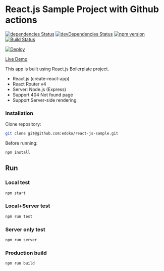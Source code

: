 # React.js Sample Project with Github actions

[![dependencies Status](https://david-dm.org/edoko/react-js-sample/status.svg)](https://david-dm.org/edoko/react-js-sample) [![devDependencies Status](https://david-dm.org/edoko/react-js-sample/dev-status.svg)](https://david-dm.org/edoko/react-js-sample?type=dev) [![npm version](https://badge.fury.io/js/react-js-sample.svg)](https://badge.fury.io/js/react-js-sample) [![Build Status](https://travis-ci.org/edoko/react-js-sample.svg?branch=master)](https://travis-ci.org/edoko/react-js-sample)

[![Deploy](https://www.herokucdn.com/deploy/button.svg)](https://heroku.com/deploy?template=https://github.com/edoko/react-js/sample)


[Live Demo](http://react-js-sample.herokuapp.com/)

This app is built using React.js Boilerplate project.
* React.js (create-react-app)
* React Router v4
* Server: Node.js (Express)
* Support 404 Not found page
* Support Server-side rendering

### Installation

Clone repository:
```sh
git clone git@github.com:edoko/react-js-sample.git
```
Before running:
```sh
npm install
```


## Run

### Local test

```sh
npm start
```

### Local+Server test

```sh
npm run test
```

### Server only test

```sh
npm run server
```

### Production build

```sh
npm run build
```
